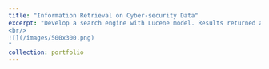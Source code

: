 ```yaml
---
title: "Information Retrieval on Cyber-security Data"
excerpt: "Develop a search engine with Lucene model. Results returned are ranked using tf-idf score. Users provide relevance feedback to improve the effectiveness of the information retrieved.  
<br/>
![](/images/500x300.png)
"
collection: portfolio
---
```

